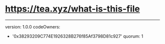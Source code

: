 # https://tea.xyz/what-is-this-file
---
version: 1.0.0
codeOwners:
  - '0x38293209C774E1926328B276f85Af3798D81c927'
quorum: 1
